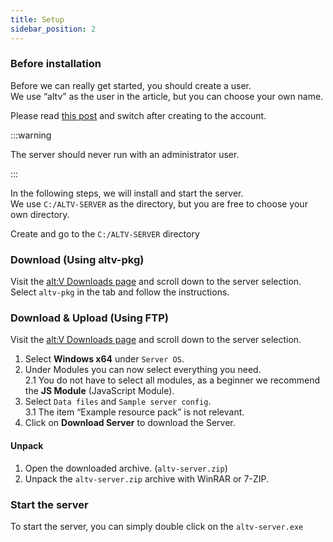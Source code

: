 ```yaml
---
title: Setup
sidebar_position: 2
---
```


### Before installation

Before we can really get started, you should create a user.  
We use “altv” as the user in the article, but you can choose your own name.

Please read [this post](https://learn.microsoft.com/en-us/answers/questions/1389054/how-do-i-set-up-user-accounts-and-manage-permissio) and switch after creating to the account.

:::warning

The server should never run with an administrator user.

:::

In the following steps, we will install and start the server.  
We use `C:/ALTV-SERVER` as the directory, but you are free to choose your own directory.

Create and go to the `C:/ALTV-SERVER` directory

### Download (Using altv-pkg)

Visit the [alt:V Downloads page](https://altv.mp/downloads/) and scroll down to the server selection.  
Select `altv-pkg` in the tab and follow the instructions.

### Download & Upload (Using FTP)

Visit the [alt:V Downloads page](https://altv.mp/downloads/) and scroll down to the server selection.

1. Select **Windows x64** under `Server OS`.
2. Under Modules you can now select everything you need.  
   2.1 You do not have to select all modules, as a beginner we recommend the **JS Module** (JavaScript Module).
3. Select `Data files` and `Sample server config`.  
   3.1 The item “Example resource pack” is not relevant.
4. Click on **Download Server** to download the Server.

#### Unpack
1. Open the downloaded archive. (`altv-server.zip`)
2. Unpack the `altv-server.zip` archive with WinRAR or 7-ZIP.

### Start the server

To start the server, you can simply double click on the `altv-server.exe`